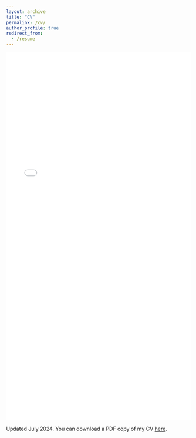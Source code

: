 ```yaml
---
layout: archive
title: "CV"
permalink: /cv/
author_profile: true
redirect_from:
  - /resume
---
```






<iframe src="/files/Krzysztof_Stopka_CV.pdf" width="100%" height="1000" frameborder="no" border="0" marginwidth="0" marginheight="0"></iframe>

Updated July 2024. You can download a PDF copy of my CV [here](/files/Krzysztof_Stopka_CV.pdf).

